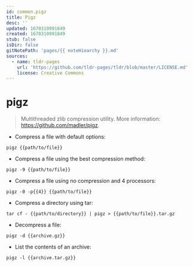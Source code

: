 ```yaml
---
id: common.pigz
title: Pigz
desc: ''
updated: 1670310991849
created: 1670310991849
stub: false
isDir: false
gitNotePath: 'pages/{{ noteHiearchy }}.md'
sources:
  - name: tldr-pages
    url: 'https://github.com/tldr-pages/tldr/blob/master/LICENSE.md'
    license: Creative Commons
---
```

# pigz

> Multithreaded zlib compression utility.
> More information: <https://github.com/madler/pigz>.

- Compress a file with default options:

`pigz {{path/to/file}}`

- Compress a file using the best compression method:

`pigz -9 {{path/to/file}}`

- Compress a file using no compression and 4 processors:

`pigz -0 -p{{4}} {{path/to/file}}`

- Compress a directory using tar:

`tar cf - {{path/to/directory}} | pigz > {{path/to/file}}.tar.gz`

- Decompress a file:

`pigz -d {{archive.gz}}`

- List the contents of an archive:

`pigz -l {{archive.tar.gz}}`

